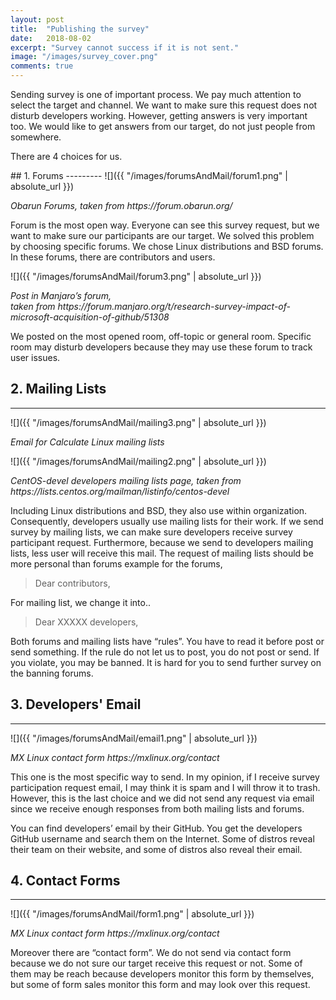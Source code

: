 ```yaml
---
layout: post
title:  "Publishing the survey"
date:   2018-08-02
excerpt: "Survey cannot success if it is not sent."
image: "/images/survey_cover.png"
comments: true
---
```

<link rel="stylesheet" href="{{ "/assets/css/chart.css" | absolute_url }}">
<style type="text/css">
img {
  width : 100%
}
</style>

Sending survey is one of important process. We pay much attention to select the target and channel. We want to make sure this request does not disturb developers working. However, getting answers is very important too. We would like to get answers from our target, do not just people from somewhere.

There are 4 choices for us.
<div class="spacer"></div>
## 1. Forums
---------
![]({{ "/images/forumsAndMail/forum1.png" | absolute_url }})
<p id="chart-des"><i>Obarun Forums, taken from https://forum.obarun.org/</i></p>

Forum is the most open way. Everyone can see this survey request, but we want to make sure our participants are our target. We solved this problem by choosing specific forums. We chose Linux distributions and BSD forums. In these forums, there are contributors and users.

![]({{ "/images/forumsAndMail/forum3.png" | absolute_url }})
<p id="chart-des"><i>Post in Manjaro’s forum, <br>taken from https://forum.manjaro.org/t/research-survey-impact-of-microsoft-acquisition-of-github/51308 </i></p>

We posted on the most opened room, off-topic or general room. Specific room may disturb developers because they may use these forum to track user issues.

<div class="spacer"></div>

## 2. Mailing Lists
---------
![]({{ "/images/forumsAndMail/mailing3.png" | absolute_url }})
<p id="chart-des"><i>Email for Calculate Linux mailing lists</i></p>

![]({{ "/images/forumsAndMail/mailing2.png" | absolute_url }})
<p id="chart-des"><i>CentOS-devel developers mailing lists page, taken from https://lists.centos.org/mailman/listinfo/centos-devel</i></p>

Including Linux distributions and BSD, they also use within organization. Consequently, developers usually use mailing lists for their work. If we send survey by mailing lists, we can make sure developers receive survey participant request. Furthermore, because we send to developers mailing lists, less user will receive this mail. The request of mailing lists should be more personal than forums example for the forums,

> Dear contributors, 

For mailing list, we change it into..

> Dear XXXXX developers,

Both forums and mailing lists have “rules”. You have to read it before post or send something. If the rule do not let us to post, you do not post or send. If you violate, you may be banned. It is hard for you to send further survey on the banning forums.

<div class="spacer"></div>

## 3. Developers' Email
--------
![]({{ "/images/forumsAndMail/email1.png" | absolute_url }})
<p id="chart-des"><i>MX Linux contact form https://mxlinux.org/contact</i></p>

This one is the most specific way to send. In my opinion, if I receive survey participation request email, I may think it is spam and I will throw it to trash. However, this is the last choice and we did not send any request via email since we receive enough responses from both mailing lists and forums.

You can find developers’ email by their GitHub. You get the developers GitHub username and search them on the Internet. Some of distros reveal their team on their website, and some of distros also reveal their email.

## 4. Contact Forms
--------
![]({{ "/images/forumsAndMail/form1.png" | absolute_url }})
<p id="chart-des"><i>MX Linux contact form https://mxlinux.org/contact</i></p>

Moreover there are “contact form”. We do not send via contact form because we do not sure our target receive this request or not. Some of them may be reach because developers monitor this form by themselves, but some of form sales monitor this form and may look over this request.